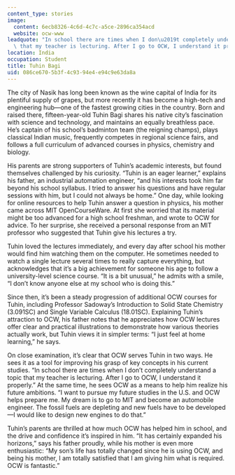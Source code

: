 ```yaml
---
content_type: stories
image:
  content: 6ecb8326-4c6d-4c7c-a5ce-2896ca354acd
  website: ocw-www
leadquote: "In school there are times when I don\u2019t completely understand a topic\
  \ that my teacher is lecturing. After I go to OCW, I understand it properly."
location: India
occupation: Student
title: Tuhin Bagi
uid: 086ce670-5b3f-4c93-94e4-e94c9e63da8a
---
```

The city of Nasik has long been known as the wine capital of India for its plentiful supply of grapes, but more recently it has become a high-tech and engineering hub—one of the fastest growing cities in the country. Born and raised there, fifteen-year-old Tuhin Bagi shares his native city’s fascination with science and technology, and maintains an equally breathless pace. He’s captain of his school’s badminton team (the reigning champs), plays classical Indian music, frequently competes in regional science fairs, and follows a full curriculum of advanced courses in physics, chemistry and biology.

His parents are strong supporters of Tuhin’s academic interests, but found themselves challenged by his curiosity. “Tuhin is an eager learner,” explains his father, an industrial automation engineer, “and his interests took him far beyond his school syllabus. I tried to answer his questions and have regular sessions with him, but I could not always be home.” One day, while looking for online resources to help Tuhin answer a question in physics, his mother came across MIT OpenCourseWare. At first she worried that its material might be too advanced for a high school freshman, and wrote to OCW for advice. To her surprise, she received a personal response from an MIT professor who suggested that Tuhin give his lectures a try.

Tuhin loved the lectures immediately, and every day after school his mother would find him watching them on the computer. He sometimes needed to watch a single lecture several times to really capture everything, but acknowledges that it’s a big achievement for someone his age to follow a university-level science course. “It is a bit unusual,” he admits with a smile, “I don’t know anyone else at my school who is doing this.”

Since then, it’s been a steady progression of additional OCW courses for Tuhin, including Professor Sadoway’s Introduction to Solid State Chemistry (3.091SC) and Single Variable Calculus (18.01SC). Explaining Tuhin’s attraction to OCW, his father notes that he appreciates how OCW lectures offer clear and practical illustrations to demonstrate how various theories actually work, but Tuhin views it in simpler terms: “I just feel at home learning,” he says.

On close examination, it’s clear that OCW serves Tuhin in two ways. He sees it as a tool for improving his grasp of key concepts in his current studies. “In school there are times when I don’t completely understand a topic that my teacher is lecturing. After I go to OCW, I understand it properly.” At the same time, he sees OCW as a means to help him realize his future ambitions. “I want to pursue my future studies in the U.S. and OCW helps prepare me. My dream is to go to MIT and become an automobile engineer. The fossil fuels are depleting and new fuels have to be developed—I would like to design new engines to do that.”

Tuhin’s parents are thrilled at how much OCW has helped him in school, and the drive and confidence it’s inspired in him. “It has certainly expanded his horizons,” says his father proudly, while his mother is even more enthusiastic: “My son’s life has totally changed since he is using OCW, and being his mother, I am totally satisfied that I am giving him what is required. OCW is fantastic.”